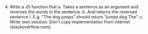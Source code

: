 4. Write a JS function that
   a. Takes a sentence as an argument and reverses the words in the sentence.
   b. And returns the reversed sentence
   i. E.g. “The dog jumps” should return “jumps dog The”.
   c. Write own solution. Don’t copy implementation from internet (stackoverflow.com)
